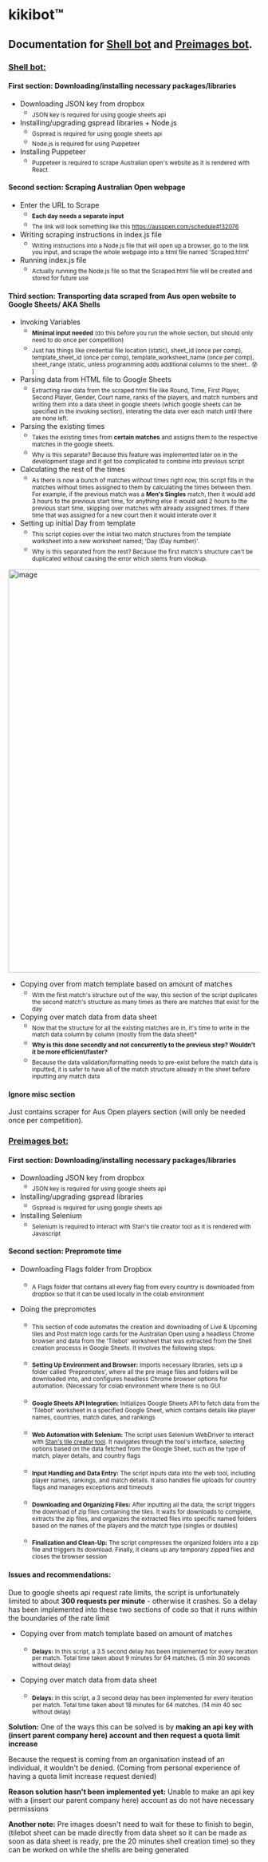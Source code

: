 # kikibot™
## Documentation for [Shell bot](https://github.com/kayleecragg/kikibot?tab=readme-ov-file#shell-bot) and [Preimages bot](https://github.com/kayleecragg/kikibot/blob/main/README.md#preimages-bot). 

### [Shell bot:](https://colab.research.google.com/drive/1aaMA24oRGTzopTKtB7gD3w8dCXhTn3VF#scrollTo=Hy3aPhbppsgn)

#### First section: Downloading/installing necessary packages/libraries
* Downloading JSON key from dropbox
  * <sub> JSON key is required for using google sheets api </sub>
* Installing/upgrading gspread libraries + Node.js
  * <sub> Gspread is required for using google sheets api </sub>
  * <sub> Node.js is required for using Puppeteer </sub>
* Installing Puppeteer
  * <sub> Puppeteer is required to scrape Australian open's website as it is rendered with React </sub>

#### Second section: Scraping Australian Open webpage
* Enter the URL to Scrape
  * <sub> **Each day needs a separate input** </sub>
  * <sub> The link will look something like this https://ausopen.com/schedule#!32076 </sub>
* Writing scraping instructions in index.js file
   * <sub> Writing instructions into a Node.js file that will open up a browser, go to the link you input, and scrape the whole webpage into a html file named 'Scraped.html' </sub>
* Running index.js file
   * <sub> Actually running the Node.js file so that the Scraped.html file will be created and stored for future use </sub>


#### Third section: Transporting data scraped from Aus open website to Google Sheets/ AKA Shells
* Invoking Variables
  * <sub> **Minimal input needed** (do this before you run the whole section, but should only need to do once per competition) </sub>
  * <sub> Just has things like credential file location (static), sheet_id (once per comp), template_sheet_id (once per comp), template_worksheet_name (once per comp), sheet_range (static, unless programming adds additional columns to the sheet.. :cold_sweat:	) </sub>
* Parsing data from HTML file to Google Sheets
  * <sub> Extracting raw data from the scraped html file like Round, Time, First Player, Second Player, Gender, Court name, ranks of the players, and match numbers and writing them into a data sheet in google sheets (which google sheets can be specified in the invoking section), interating the data over each match until there are none left. </sub>
* Parsing the existing times
  * <sub> Takes the existing times from **certain matches** and assigns them to the respective matches in the google sheets. </sub>
  * <sub> Why is this separate? Because this feature was implemented later on in the development stage and it got too complicated to combine into previous script </sub>
* Calculating the rest of the times
  * <sub> As there is now a bunch of matches without times right now, this script fills in the matches without times assigned to them by calculating the times between them. For example, if the previous match was a **Men's Singles** match, then it would add 3 hours to the previous start time, for anything else it would add 2 hours to the previous start time, skipping over matches with already assigned times. If there time that was assigned for a new court then it would interate over it </sub>
* Setting up initial Day from template
  * <sub> This script copies over the initial two match structures from the template worksheet into a new worksheet named; 'Day (Day number)'. </sub>
  * <sub> Why is this separated from the rest? Because the first match's structure can't be duplicated without causing the error which stems from vlookup. </sub>
<img width="808" alt="image" src="https://github.com/kayleecragg/kikibot/assets/70317319/4b0217f6-9c09-491f-ae73-e0e7e1cbb454">


* Copying over from match template based on amount of matches
  * <sub> With the first match's structure out of the way, this section of the script duplicates the second match's structure as many times as there are matches that exist for the day </sub>
* Copying over match data from data sheet
  * <sub> Now that the structure for all the existing matches are in, it's time to write in the match data column by column (mostly from the data sheet)* </sub>
  * <sub> **Why is this done secondly and not concurrently to the previous step? Wouldn't it be more efficient/faster?** </sub>
  * <sub> Because the data validation/formatting needs to pre-exist before the match data is inputted, it is safer to have all of the match structure already in the sheet before inputting any match data </sub>

#### Ignore misc section
Just contains scraper for Aus Open players section (will only be needed once per competition).

### [Preimages bot:](https://colab.research.google.com/drive/1M2tbZjuFYC1Hk58EXUIWqs9gCeemUnln#scrollTo=m-g0DkAkbQfy)

#### First section: Downloading/installing necessary packages/libraries
* Downloading JSON key from dropbox
  * <sub> JSON key is required for using google sheets api </sub>
* Installing/upgrading gspread libraries
  * <sub> Gspread is required for using google sheets api </sub>
* Installing Selenium
  * <sub> Selenium is required to interact with Stan's tile creator tool as it is rendered with Javascript </sub>

#### Second section: Prepromote time
* Downloading Flags folder from Dropbox
  * <sub> A Flags folder that contains all every flag from every country is downloaded from dropbox so that it can be used locally in the colab environment </sub>

* Doing the prepromotes
  * <sub> This section of code automates the creation and downloading of Live & Upcoming tiles and Post match logo cards for the Australian Open using a headless Chrome browser and data from the 'Tilebot' worksheet that was extracted from the Shell creation processs in Google Sheets. It involves the following steps: </sub>

  * <sub> **Setting Up Environment and Browser:** Imports necessary libraries, sets up a folder called ‘Prepromotes’, where all the pre image files and folders will be downloaded into, and configures headless Chrome browser options for automation. (Necessary for colab environment where there is no GUI </sub>

  * <sub> **Google Sheets API Integration:** Initializes Google Sheets API to fetch data from the 'Tilebot' worksheet in a specified Google Sheet, which contains details like player names, countries, match dates, and rankings </sub>

  * <sub> **Web Automation with Selenium:** The script uses Selenium WebDriver to interact with [Stan's tile creator tool](https://thelivecms.prod.streamco.cloud/tile-creator/). It navigates through the tool's interface, selecting options based on the data fetched from the Google Sheet, such as the type of match, player details, and country flags </sub>

  * <sub> **Input Handling and Data Entry:** The script inputs data into the web tool, including player names, rankings, and match details. It also handles file uploads for country flags and manages exceptions and timeouts </sub>

  * <sub> **Downloading and Organizing Files:** After inputting all the data, the script triggers the download of zip files containing the tiles. It waits for downloads to complete, extracts the zip files, and organizes the extracted files into specific named folders based on the names of the players and the match type (singles or doubles) </sub>

  * <sub> **Finalization and Clean-Up:** The script compresses the organized folders into a zip file and triggers its download. Finally, it cleans up any temporary zipped files and closes the browser session </sub>
  
<!-- * <sub> ***[Line by line explanation](https://github.com/kayleecragg/kikibot/tree/main/preimages#readme)*** </sub> -->

#### Issues and recommendations:

Due to google sheets api request rate limits, the script is unfortunately limited to about **300 requests per minute** - otherwise it crashes. 
So a delay has been implemented into these two sections of code so that it runs within the boundaries of the rate limit

* Copying over from match template based on amount of matches
    * <sub> **Delays:** In this script, a 3.5 second delay has been implemented for every iteration per match. Total time taken about 9 minutes for 64 matches. (5 min 30 seconds without delay) </sub>

* Copying over match data from data sheet
    * <sub> **Delays:** In this script, a 3 second delay has been implemented for every iteration per match. Total time taken about 18 minutes for 64 matches. (14 min 40 sec without delay) </sub>

**Solution:** One of the ways this can be solved is by **making an api key with (insert parent company here) account and then request a quota limit increase**

Because the request is coming from an organisation instead of an individual, it wouldn't be denied. (Coming from personal experience of having a quota limit increase request denied)

**Reason solution hasn't been implemented yet:** Unable to make an api key with a (insert our parent company here) account as do not have necessary permissions

**Another note:** Pre images doesn't need to wait for these to finish to begin, (tilebot sheet can be made directly from data sheet so it can be made as soon as data sheet is ready, pre the 20 minutes shell creation time) so they can be worked on while the shells are being generated
